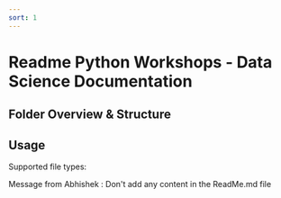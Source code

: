 ```yaml
---
sort: 1
---
```


# Readme Python Workshops - Data Science Documentation

## Folder Overview & Structure

## Usage
Supported file types:


Message from Abhishek : Don't add any content in the ReadMe.md file
